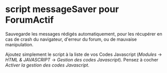 script messageSaver pour ForumActif
=======================

Sauvegarde les messages rédigés automatiquement, pour les récupérer en cas de crash du navigateur, d'erreur du forum, ou de mauvaise manipulation.

Ajoutez simplement le script à la liste de vos Codes Javascript (*Modules* → *HTML & JAVASCRIPT* → *Gestion des codes Javascript*). Pensez à cocher *Activer la gestion des codes Javascript*.
